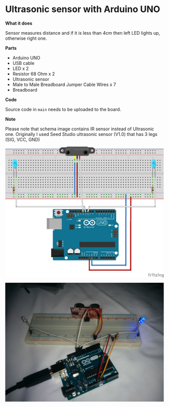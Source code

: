 Ultrasonic sensor with Arduino UNO
======================================

**What it does**

Sensor measures distance and if it is less than 4cm then left LED lights up, otherwise right one.

**Parts**

- Arduino UNO
- USB cable
- LED x 2
- Resistor 68 Ohm x 2
- Ultrasonic sensor
- Male to Male Breadboard Jumper Cable Wires x 7
- Breadboard

**Code**

Source code in `main` needs to be uploaded to the board.

**Note**

Please note that schema image contains IR sensor instead of Ultrasonic one.
Originally I used Seed Studio ultrasonic sensor (V1.0) that has 3 legs (SIG, VCC, GND)

![schema](schema_bb.png)

![schema](photo.jpg)
